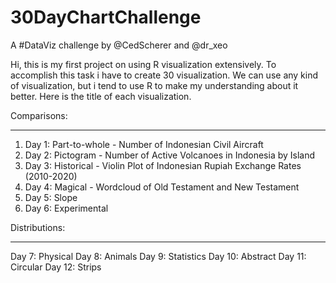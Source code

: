 # 30DayChartChallenge
A #DataViz challenge by @CedScherer  and  @dr_xeo

Hi, this is my first project on using R visualization extensively.
To accomplish this task i have to create 30 visualization. We can use any kind of visualization, but i tend to use R to make my understanding about it better.
Here is the title of each visualization.

Comparisons:
____________________________________________________

1. Day 1: Part-to-whole - Number of Indonesian Civil Aircraft
2. Day 2: Pictogram - Number of Active Volcanoes in Indonesia by Island
3. Day 3: Historical - Violin Plot of Indonesian Rupiah Exchange Rates (2010-2020)
4. Day 4: Magical - Wordcloud of Old Testament and New Testament
5. Day 5: Slope
6. Day 6: Experimental

Distributions:
____________________________________________________

Day 7: Physical
Day 8: Animals
Day 9: Statistics
Day 10: Abstract
Day 11: Circular
Day 12: Strips
